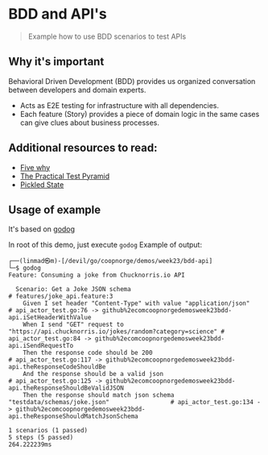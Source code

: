 # BDD and API's

> Example how to use BDD scenarios to test APIs

## Why it's important 
Behavioral Driven Development (BDD) provides us organized conversation between developers and domain experts.
- Acts as E2E testing for infrastructure with all dependencies.
- Each feature (Story) provides a piece of domain logic in the same cases can give clues about business processes.

## Additional resources to read:
- [Five why](https://en.wikipedia.org/wiki/Five_whys)
- [The Practical Test Pyramid](https://martinfowler.com/articles/practical-test-pyramid.html)
- [Pickled State](https://blog.cleancoder.com/uncle-bob/2018/06/06/PickledState.html)

## Usage of example
It's based on [godog](https://github.com/cucumber/godog)

In root of this demo, just execute `godog`
Example of output:
```text
┌──(linmad㉿m)-[/devil/go/coopnorge/demos/week23/bdd-api]
└─$ godog
Feature: Consuming a joke from Chucknorris.io API

  Scenario: Get a Joke JSON schema                                                          # features/joke_api.feature:3
    Given I set header "Content-Type" with value "application/json"                         # api_actor_test.go:76 -> github%2ecomcoopnorgedemosweek23bdd-api.iSetHeaderWithValue
    When I send "GET" request to "https://api.chucknorris.io/jokes/random?category=science" # api_actor_test.go:84 -> github%2ecomcoopnorgedemosweek23bdd-api.iSendRequestTo
    Then the response code should be 200                                                    # api_actor_test.go:117 -> github%2ecomcoopnorgedemosweek23bdd-api.theResponseCodeShouldBe
    And the response should be a valid json                                                 # api_actor_test.go:125 -> github%2ecomcoopnorgedemosweek23bdd-api.theResponseShouldBeValidJSON
    Then the response should match json schema "testdata/schemas/joke.json"                 # api_actor_test.go:134 -> github%2ecomcoopnorgedemosweek23bdd-api.theResponseShouldMatchJsonSchema

1 scenarios (1 passed)
5 steps (5 passed)
264.222239ms
```
